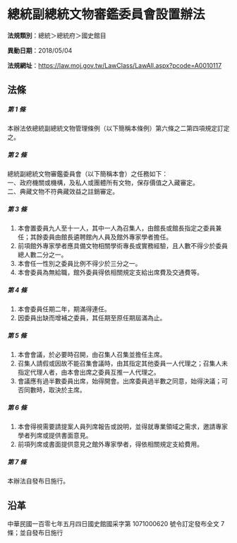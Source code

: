 # 總統副總統文物審鑑委員會設置辦法



**法規類別**：總統＞總統府＞國史館目

**異動日期**：2018/05/04  

**法規網址**：https://law.moj.gov.tw/LawClass/LawAll.aspx?pcode=A0010117



## 法條
##### 第 1 條
本辦法依總統副總統文物管理條例（以下簡稱本條例）第六條之二第四項規定訂定之。

##### 第 2 條
總統副總統文物審鑑委員會（以下簡稱本會）之任務如下：  
一、政府機關或機構，及私人或團體所有文物，保存價值之入藏審定。  
二、典藏文物不符典藏效益之註銷審定。

##### 第 3 條
1. 本會置委員九人至十一人，其中一人為召集人，由館長或館長指定之委員兼任；其餘委員由館長遴聘館內人員及館外專家學者擔任。
1. 前項館外專家學者應具備文物相關學術專長或實務經驗，且人數不得少於委員總人數二分之一。
1. 本會任一性別之委員比例不得少於三分之一。
1. 本會委員為無給職，館外委員得依相關規定支給出席費及交通費等。

##### 第 4 條
1. 本會委員任期二年，期滿得連任。
1. 因委員出缺而增補之委員，其任期至原任期屆滿為止。

##### 第 5 條
1. 本會會議，於必要時召開，由召集人召集並擔任主席。
1. 召集人請假或因故不能召集會議時，由其指定其他委員一人代理之；召集人未指定代理人者，由本會出席之委員互推一人代理之。
1. 會議應有過半數委員出席，始得開會。出席委員過半數之同意，始得決議；可否同數時，取決於主席。

##### 第 6 條
1. 本會得視需要請提案人員列席報告或說明，並得就專業領域之需求，邀請專家學者列席或提供書面意見。
1. 前項列席或書面提供意見之館外專家學者，得依相關規定支給費用。

##### 第 7 條
本辦法自發布日施行。

## 沿革
中華民國一百零七年五月四日國史館國采字第 1071000620 號令訂定發布全文 7  條；並自發布日施行

